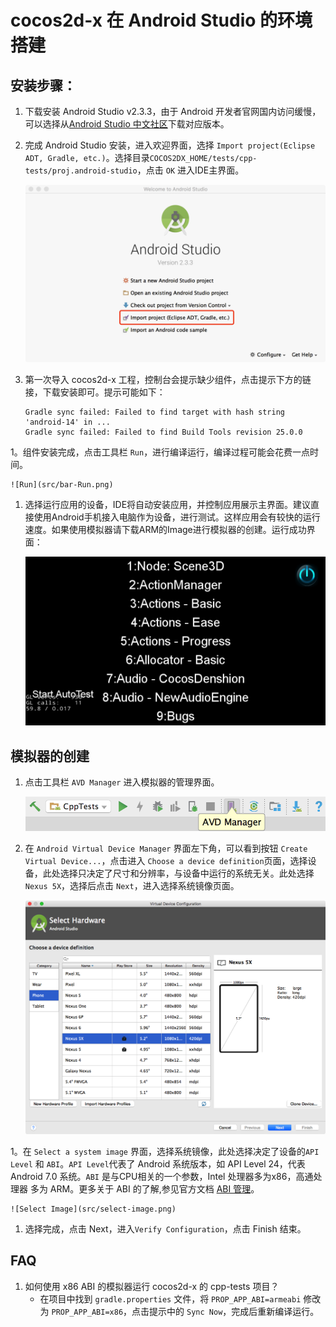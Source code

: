 # cocos2d-x 在 Android Studio 的环境搭建

## 安装步骤：

1. 下载安装 Android Studio v2.3.3，由于 Android 开发者官网国内访问缓慢，可以选择从[Android Studio 中文社区](http://www.android-studio.org/index.php/download)下载对应版本。
1. 完成 Android Studio 安装，进入欢迎界面，选择 `Import project(Eclipse ADT, Gradle, etc.)`。选择目录`COCOS2DX_HOME/tests/cpp-tests/proj.android-studio`，点击 `OK` 进入IDE主界面。

    ![Import](src/import-project.png)

1. 第一次导入 cocos2d-x 工程，控制台会提示缺少组件，点击提示下方的链接，下载安装即可。提示可能如下： 
    ```
    Gradle sync failed: Failed to find target with hash string 'android-14' in ...
    Gradle sync failed: Failed to find Build Tools revision 25.0.0
    ```
1。组件安装完成，点击工具栏 `Run`，进行编译运行，编译过程可能会花费一点时间。

    ![Run](src/bar-Run.png)
1. 选择运行应用的设备，IDE将自动安装应用，并控制应用展示主界面。建议直接使用Android手机接入电脑作为设备，进行测试。这样应用会有较快的运行速度。如果使用模拟器请下载ARM的Image进行模拟器的创建。运行成功界面：

    ![Run Success](src/cpp-tests-success.png)

## 模拟器的创建

1. 点击工具栏 `AVD Manager` 进入模拟器的管理界面。

    ![AVD Manager](src/bar-AVD-Manager.png)
1. 在 `Android Virtual Device Manager` 界面左下角，可以看到按钮 `Create Virtual Device...`，点击进入 `Choose a device definition`页面，选择设备，此处选择只决定了尺寸和分辨率，与设备中运行的系统无关。此处选择 `Nexus 5X`，选择后点击 `Next`，进入选择系统镜像页面。

    ![Choose Device](src/choose-device-definition.png)

1。在 `Select a system image` 界面，选择系统镜像，此处选择决定了设备的`API Level` 和 `ABI`。`API Level`代表了 Android 系统版本，如 API Level 24，代表 Android 7.0 系统。`ABI` 是与CPU相关的一个参数，Intel 处理器多为x86，高通处理器 多为 ARM。更多关于 ABI 的了解,参见官方文档 [ABI 管理](https://developer.android.google.cn/ndk/guides/abis.html?hl=zh-cn)。

    ![Select Image](src/select-image.png)

1. 选择完成，点击 Next，进入`Verify Configuration`，点击 Finish 结束。

## FAQ

1. 如何使用 x86 ABI 的模拟器运行 cocos2d-x 的 cpp-tests 项目？
    - 在项目中找到 `gradle.properties` 文件，将 `PROP_APP_ABI=armeabi` 修改为 `PROP_APP_ABI=x86`，点击提示中的 `Sync Now`，完成后重新编译运行。